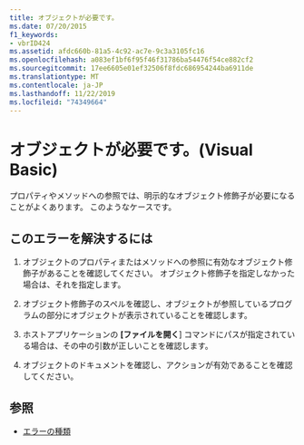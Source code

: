 ```yaml
---
title: オブジェクトが必要です。
ms.date: 07/20/2015
f1_keywords:
- vbrID424
ms.assetid: afdc660b-81a5-4c92-ac7e-9c3a3105fc16
ms.openlocfilehash: a083ef1bf6f95f46f31786ba54476f54ce882cf2
ms.sourcegitcommit: 17ee6605e01ef32506f8fdc686954244ba6911de
ms.translationtype: MT
ms.contentlocale: ja-JP
ms.lasthandoff: 11/22/2019
ms.locfileid: "74349664"
---
```

# <a name="object-required-visual-basic"></a>オブジェクトが必要です。(Visual Basic)
プロパティやメソッドへの参照では、明示的なオブジェクト修飾子が必要になることがよくあります。 このようなケースです。  
  
## <a name="to-correct-this-error"></a>このエラーを解決するには  
  
1. オブジェクトのプロパティまたはメソッドへの参照に有効なオブジェクト修飾子があることを確認してください。 オブジェクト修飾子を指定しなかった場合は、それを指定します。  
  
2. オブジェクト修飾子のスペルを確認し、オブジェクトが参照しているプログラムの部分にオブジェクトが表示されていることを確認します。  
  
3. ホストアプリケーションの **[ファイルを開く**] コマンドにパスが指定されている場合は、その中の引数が正しいことを確認します。  
  
4. オブジェクトのドキュメントを確認し、アクションが有効であることを確認してください。  
  
## <a name="see-also"></a>参照

- [エラーの種類](../../../visual-basic/programming-guide/language-features/error-types.md)
